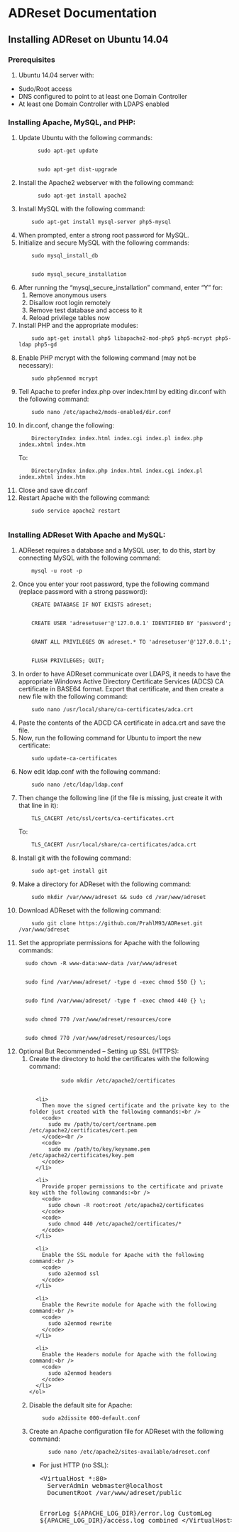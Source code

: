 # ADReset Documentation

## Installing ADReset on Ubuntu 14.04

### Prerequisites
1. Ubuntu 14.04 server with:
  * Sudo/Root access
  * DNS configured to point to at least one Domain Controller
  * At least one Domain Controller with LDAPS enabled

### Installing Apache, MySQL, and PHP:
<ol>
  <li>Update Ubuntu with the following commands:</li>
    <code>
      sudo apt-get update
    </code><br />
    <code>
      sudo apt-get dist-upgrade
    </code>
    
  <li>Install the Apache2 webserver with the following command:</li>
    <code>
      sudo apt-get install apache2
    </code>
    
  <li>Install MySQL with the following command:</li>
  <code>
    sudo apt-get install mysql-server php5-mysql
  </code>
  
  <li>When prompted, enter a strong root password for MySQL.</li>
  
  <li>Initialize and secure MySQL with the following commands:</li>
  <code>
    sudo mysql_install_db
  </code><br />
  <code>
    sudo mysql_secure_installation
  </code>
  
  <li>
    After running the “mysql_secure_installation” command, enter “Y” for:
    <ol>
      <li>Remove anonymous users</li>
      <li>Disallow root login remotely</li>
      <li>Remove test database and access to it</li>
      <li>Reload privilege tables now</li>
    </ol>
  </li>
  
  <li>Install PHP and the appropriate modules:</li>
  <code>
    sudo apt-get install php5 libapache2-mod-php5 php5-mcrypt php5-ldap php5-gd
  </code>
  
  <li>Enable PHP mcrypt with the following command (may not be necessary):</li>
  <code>
    sudo php5enmod mcrypt
  </code>
  
  <li>Tell Apache to prefer index.php over index.html by editing dir.conf with the following command:</li>
  <code>
    sudo nano /etc/apache2/mods-enabled/dir.conf
  </code>
  
  <li>In dir.conf, change the following:</li>
  <code>
    DirectoryIndex index.html index.cgi index.pl index.php index.xhtml index.htm
  </code><br />
  To:<br />
  <code>
    DirectoryIndex index.php index.html index.cgi index.pl index.xhtml index.htm
  </code>
  
  <li>Close and save dir.conf</li>
  
  <li>Restart Apache with the following command:</li>
  <code>
    sudo service apache2 restart
  </code>
</ol>

### Installing ADReset With Apache and MySQL:
<ol>
  <li>ADReset requires a database and a MySQL user, to do this, start by connecting MySQL with the following command:</li>
  <code>
    mysql -u root -p
  </code>
  
  <li>Once you enter your root password, type the following command (replace password with a strong password):</li>
  <code>
    CREATE DATABASE IF NOT EXISTS adreset;
  </code><br />
  <code>
    CREATE USER 'adresetuser'@'127.0.0.1' IDENTIFIED BY 'password';
  </code><br />
  <code>
    GRANT ALL PRIVILEGES ON adreset.* TO 'adresetuser'@'127.0.0.1';
  </code><br />
  <code>
    FLUSH PRIVILEGES; QUIT;
  </code>
  
  <li>In order to have ADReset communicate over LDAPS, it needs to have the appropriate Windows Active Directory Certificate Services (ADCS) CA certificate in BASE64 format. Export that certificate, and then create a new file with the following command:</li>
  <code>
    sudo nano /usr/local/share/ca-certificates/adca.crt
  </code>
  
  <li>Paste the contents of the ADCD CA certificate in adca.crt and save the file.</li>
  
  <li>Now, run the following command for Ubuntu to import the new certificate:</li>
  <code>
    sudo update-ca-certificates
  </code>
  
  <li>Now edit ldap.conf with the following command:</li>
  <code>
    sudo nano /etc/ldap/ldap.conf
  </code>
  
  <li>Then change the following line (if the file is missing, just create it with that line in it):</li>
  <code>
    TLS_CACERT /etc/ssl/certs/ca-certificates.crt
  </code><br />
  To:<br />
  <code>
    TLS_CACERT /usr/local/share/ca-certificates/adca.crt
  </code>
  
  <li>Install git with the following command:</li>
  <code>
    sudo apt-get install git
  </code>
  
  <li>Make a directory for ADReset with the following command:</li>
  <code>
    sudo mkdir /var/www/adreset && sudo cd /var/www/adreset
  </code>
  
  <li>Download ADReset with the following command:</li>
  <code>
    sudo git clone https://github.com/PrahlM93/ADReset.git /var/www/adreset
  </code>
  
  <li>Set the appropriate permissions for Apache with the following commands:</li>
  <code>
  sudo chown -R www-data:www-data /var/www/adreset
  </code><br />
  <code>
  sudo find /var/www/adreset/ -type d -exec chmod 550 {} \;
  </code><br />
  <code>
  sudo find /var/www/adreset/ -type f -exec chmod 440 {} \;
  </code><br />
  <code>
  sudo chmod 770 /var/www/adreset/resources/core
  </code><br />
  <code>
  sudo chmod 770 /var/www/adreset/resources/logs
  </code>
  
  <li>
    Optional But Recommended – Setting up SSL (HTTPS):
    <ol>
      <li>
        Create the directory to hold the certificates with the following command:<br />
        <code>
          sudo mkdir /etc/apache2/certificates
        </code>
      </li>
      
      <li>
        Then move the signed certificate and the private key to the folder just created with the following commands:<br />
        <code>
          sudo mv /path/to/cert/certname.pem /etc/apache2/certificates/cert.pem
        </code><br />
        <code>
          sudo mv /path/to/key/keyname.pem /etc/apache2/certificates/key.pem
        </code>
      </li>
      
      <li>
        Provide proper permissions to the certificate and private key with the following commands:<br />
        <code>
          sudo chown -R root:root /etc/apache2/certificates
        </code>
        <code>
          sudo chmod 440 /etc/apache2/certificates/*
        </code>
      </li>
      
      <li>
        Enable the SSL module for Apache with the following command:<br />
        <code>
          sudo a2enmod ssl
        </code>
      </li>
      
      <li>
        Enable the Rewrite module for Apache with the following command:<br />
        <code>
          sudo a2enmod rewrite
        </code>
      </li>
      
      <li>
        Enable the Headers module for Apache with the following command:<br />
        <code>
          sudo a2enmod headers
        </code>
      </li>
    </ol>
  </li>
  
  <li>Disable the default site for Apache:</li>
  <code>
    sudo a2dissite 000-default.conf
  </code>
  
  <li>
    Create an Apache configuration file for ADReset with the following command:<br />
    <code>
      sudo nano /etc/apache2/sites-available/adreset.conf
    </code>
    <ul>
      <li>
        For just HTTP (no SSL):
      </li>
      <pre>
&lt;VirtualHost *:80&gt;
  ServerAdmin webmaster@localhost
  DocumentRoot /var/www/adreset/public
  
  ErrorLog ${APACHE_LOG_DIR}/error.log
  CustomLog ${APACHE_LOG_DIR}/access.log combined
&lt;/VirtualHost&gt;
      </pre>
    </ul>
  </li>

</ol>
